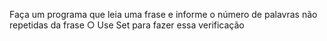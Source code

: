 Faça um programa que leia uma frase e informe o número de palavras não
repetidas da frase
○ Use Set para fazer essa verificação